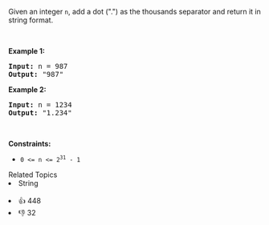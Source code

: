 <p>Given an integer <code>n</code>, add a dot (".") as the thousands separator and return it in string format.</p>

<p>&nbsp;</p> 
<p><strong class="example">Example 1:</strong></p>

<pre>
<strong>Input:</strong> n = 987
<strong>Output:</strong> "987"
</pre>

<p><strong class="example">Example 2:</strong></p>

<pre>
<strong>Input:</strong> n = 1234
<strong>Output:</strong> "1.234"
</pre>

<p>&nbsp;</p> 
<p><strong>Constraints:</strong></p>

<ul> 
 <li><code>0 &lt;= n &lt;= 2<sup>31</sup> - 1</code></li> 
</ul>

<div><div>Related Topics</div><div><li>String</li></div></div><br><div><li>👍 448</li><li>👎 32</li></div>